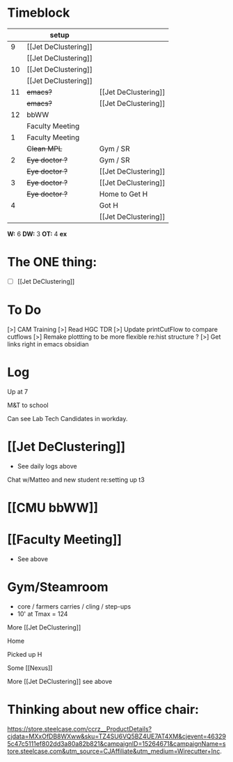 # Timeblock

|     | setup                |                      |
| --- | -------------------- | -------------------- |
| 9   | [[Jet DeClustering]] |                      |
|     | [[Jet DeClustering]] |                      |
| 10  | [[Jet DeClustering]] |                      |
|     | [[Jet DeClustering]] |                      |
| 11  | ~~emacs?~~           | [[Jet DeClustering]] |
|     | ~~emacs?~~           | [[Jet DeClustering]] |
| 12  | bbWW                 |                      |
|     | Faculty Meeting      |                      |
| 1   | Faculty Meeting      |                      |
|     | ~~Clean MPL~~        | Gym / SR             |
| 2   | ~~Eye doctor ?~~     | Gym / SR             |
|     | ~~Eye doctor ?~~     | [[Jet DeClustering]] |
| 3   | ~~Eye doctor ?~~     | [[Jet DeClustering]] |
|     | ~~Eye doctor ?~~     | Home to Get H        |
| 4   |                      | Got H                |
|     |                      | [[Jet DeClustering]] |

**W:** 6
**DW:** 3
**OT:** 4
**ex** 

# The ONE thing: 
- [ ] [[Jet DeClustering]]


# To Do
[>] CAM Training
[>] Read HGC TDR
[>] Update printCutFlow to compare cutflows
[>] Remake plottting to be more flexible re:hist structure ? 
[>] Get links right in emacs obsidian


# Log

Up at 7 

M&T to school

Can see Lab Tech Candidates in workday.
# [[Jet DeClustering]]
- See daily logs above

Chat w/Matteo and new student re:setting up t3

# [[CMU bbWW]]


# [[Faculty Meeting]]
- See above

# Gym/Steamroom
- core / farmers carries / cling / step-ups
- 10' at Tmax = 124

More [[Jet DeClustering]]

Home 

Picked up H

Some [[Nexus]]

More [[Jet DeClustering]] see above

# Thinking about new office chair:
https://store.steelcase.com/ccrz__ProductDetails?cjdata=MXxOfDB8WXww&sku=TZ4SU6VQ5BZ4UE7AT4XM&cjevent=463295c47c5111ef802dd3a80a82b821&campaignID=15264671&campaignName=store.steelcase.com&utm_source=CJAffiliate&utm_medium=Wirecutter+Inc.

